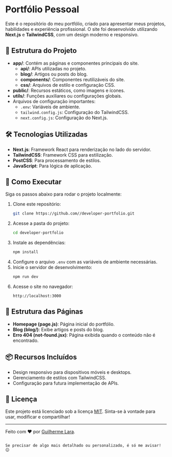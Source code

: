 # Portfólio Pessoal

Este é o repositório do meu portfólio, criado para apresentar meus projetos, habilidades e experiência profissional. O site foi desenvolvido utilizando **Next.js** e **TailwindCSS**, com um design moderno e responsivo.

## 📂 Estrutura do Projeto

- **app/**: Contém as páginas e componentes principais do site.
  - **api/**: APIs utilizadas no projeto.
  - **blog/**: Artigos ou posts do blog.
  - **components/**: Componentes reutilizáveis do site.
  - **css/**: Arquivos de estilo e configuração CSS.
- **public/**: Recursos estáticos, como imagens e ícones.
- **utils/**: Funções auxiliares ou configurações globais.
- Arquivos de configuração importantes:
  - `.env`: Variáveis de ambiente.
  - `tailwind.config.js`: Configuração do TailwindCSS.
  - `next.config.js`: Configuração do Next.js.

## 🛠️ Tecnologias Utilizadas

- **Next.js**: Framework React para renderização no lado do servidor.
- **TailwindCSS**: Framework CSS para estilização.
- **PostCSS**: Para processamento de estilos.
- **JavaScript**: Para lógica de aplicação.

## 🚀 Como Executar

Siga os passos abaixo para rodar o projeto localmente:

1. Clone este repositório:
   ```bash
   git clone https://github.com//developer-portfolio.git
   ```
2. Acesse a pasta do projeto:
   ```bash
   cd developer-portfolio
   ```
3. Instale as dependências:
   ```bash
   npm install
   ```
4. Configure o arquivo `.env` com as variáveis de ambiente necessárias.
5. Inicie o servidor de desenvolvimento:
   ```bash
   npm run dev
   ```
6. Acesse o site no navegador:
   ```
   http://localhost:3000
   ```

## 📁 Estrutura das Páginas

- **Homepage (page.js)**: Página inicial do portfólio.
- **Blog (blog/)**: Exibe artigos e posts do blog.
- **Erro 404 (not-found.jsx)**: Página exibida quando o conteúdo não é encontrado.

## 📦 Recursos Incluídos

- Design responsivo para dispositivos móveis e desktops.
- Gerenciamento de estilos com TailwindCSS.
- Configuração para futura implementação de APIs.

## 📝 Licença

Este projeto está licenciado sob a licença [MIT](LICENSE). Sinta-se à vontade para usar, modificar e compartilhar!

---

Feito com ❤️ por [Guilherme Lara](https://seu-site.com).
```

Se precisar de algo mais detalhado ou personalizado, é só me avisar! 😊